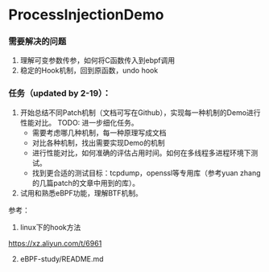 # ProcessInjectionDemo

### 需要解决的问题  
1. 理解可变参数传参，如何将C函数传入到ebpf调用  
2. 稳定的Hook机制，回到原函数，undo hook  

### 任务（updated by 2-19）： 

1. 开始总结不同Patch机制（文档可写在Github），实现每一种机制的Demo进行性能对比。 TODO: 进一步细化任务。
   - 需要考虑哪几种机制，每一种原理写成文档
   - 对比各种机制，找出需要实现Demo的机制
   - 进行性能对比，如何准确的评估占用时间。如何在多线程多进程环境下测试。
   - 找到更合适的测试目标：tcpdump，openssl等专用库（参考yuan zhang的几篇patch的文章中用到的库）。
2. 试用和熟悉eBPF功能，理解BTF机制。 

参考：

1. linux下的hook方法  

https://xz.aliyun.com/t/6961

2. eBPF-study/README.md  

   
